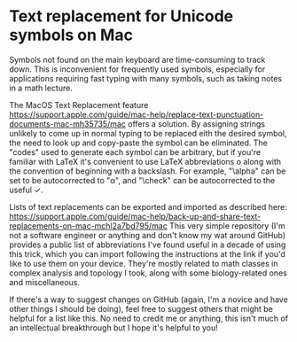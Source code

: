 # Text replacement for Unicode symbols on Mac
Symbols not found on the main keyboard are time-consuming to track down. This is inconvenient for frequently used symbols, especially for applications requiring fast typing with many symbols, such as taking notes in a math lecture.

The MacOS Text Replacement feature https://support.apple.com/guide/mac-help/replace-text-punctuation-documents-mac-mh35735/mac offers a solution. By assigning strings unlikely to come up in normal typing to be replaced eith the desired symbol, the need to look up and copy-paste the symbol can be eliminated.
The "codes" used to generate each symbol can be arbitrary, but if you're familiar with LaTeX it's convenient to use LaTeX abbreviations o along with the convention of beginning with a backslash. For example, "\alpha" can be set to be autocorrected to "α", and "\check" can be autocorrected to the useful ✓.

Lists of text replacements can be exported and imported as described here: https://support.apple.com/guide/mac-help/back-up-and-share-text-replacements-on-mac-mchl2a7bd795/mac 
This very simple repository (I'm not a software engineer or anything and don't know my wat around GitHub) provides a public list of abbreviations I've found useful in a decade of using this trick, which you can import following the instructions at the link if you'd like to use them on your device. They're mostly related to math classes in complex analysis and topology I took, along with some biology-related ones and miscellaneous.

If there's a way to suggest changes on GitHub (again, I'm a novice and have other things I should be doing), feel free to suggest others that might be helpful for a list like this. 
No need to credit me or anything, this isn't much of an intellectual breakthrough but I hope it's helpful to you!

